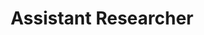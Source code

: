---
title: "Assistant Researcher"
collection: portfolio
type: "Institute of Psychology"
venue: "Chinese Academy of Sciences"
startdate: 2024-11-06
enddate: 
ongoing: true
location: "Beijing, China"
---